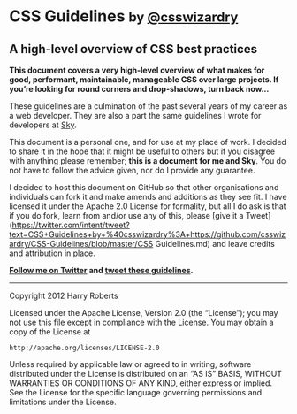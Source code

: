 # CSS Guidelines <small>by [@csswizardry](http://twitter.com/csswizardry)</small>
## A high-level overview of CSS best practices

**This document covers a very high-level overview of what makes for good, performant, maintainable, manageable CSS over large projects. If you’re looking for round corners and drop-shadows, turn back now&hellip;**

These guidelines are a culmination of the past several years of my career as a web developer. They are also a part the same guidelines I wrote for developers at [Sky](http://www.bskyb.com).

This document is a personal one, and for use at my place of work. I decided to share it in the hope that it might be useful to others but if you disagree with anything please remember; **this is a document for me and Sky**. You do not have to follow the advice given, nor do I provide any guarantee.

I decided to host this document on GitHub so that other organisations and individuals can fork it and make amends and additions as they see fit. I have licensed it under the Apache 2.0 License for formality, but all I do ask is that if you do fork, learn from and/or use any of this, please [give it a Tweet](https://twitter.com/intent/tweet?text=CSS+Guidelines+by+%40csswizardry%3A+https://github.com/csswizardry/CSS-Guidelines/blob/master/CSS Guidelines.md) and leave credits and attribution in place.

**[Follow me on Twitter](http://twitter.com/csswizardry) and [tweet these guidelines](https://twitter.com/intent/tweet?text=CSS+Guidelines+by+%40csswizardry%3A+https://github.com/csswizardry/CSS-Guidelines/).**

---

Copyright 2012 Harry Roberts

Licensed under the Apache License, Version 2.0 (the “License”);
you may not use this file except in compliance with the License.
You may obtain a copy of the License at

    http://apache.org/licenses/LICENSE-2.0

Unless required by applicable law or agreed to in writing, software
distributed under the License is distributed on an “AS IS” BASIS,
WITHOUT WARRANTIES OR CONDITIONS OF ANY KIND, either express or implied.
See the License for the specific language governing permissions and
limitations under the License.